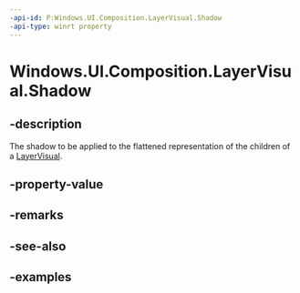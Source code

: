 ```yaml
---
-api-id: P:Windows.UI.Composition.LayerVisual.Shadow
-api-type: winrt property
---
```


<!-- Property syntax.
public CompositionShadow Shadow { get;  set; }
-->

# Windows.UI.Composition.LayerVisual.Shadow

## -description
The shadow to be applied to the flattened representation of the children of a [LayerVisual](layervisual.md).



## -property-value

## -remarks

## -see-also

## -examples

